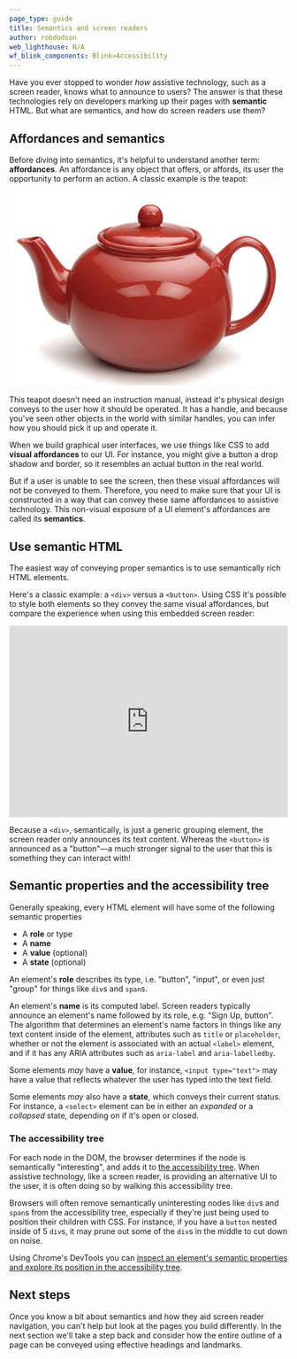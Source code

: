```yaml
---
page_type: guide
title: Semantics and screen readers
author: robdodson
web_lighthouse: N/A
wf_blink_components: Blink>Accessibility
---
```


Have you ever stopped to wonder _how_ assistive technology, such as a screen
reader, knows what to announce to users? The answer is that these technologies
rely on developers marking up their pages with **semantic** HTML. But what are
semantics, and how do screen readers use them?

## Affordances and semantics

Before diving into semantics, it's helpful to understand another term:
**affordances**. An affordance is any object that offers, or affords, its user
the opportunity to perform an action. A classic example is the teapot:

![A red teapot](./teapot.png)

This teapot doesn't need an instruction manual, instead it's physical design
conveys to the user how it should be operated. It has a handle, and because
you've seen other objects in the world with similar handles, you can infer how
you should pick it up and operate it.

When we build graphical user interfaces, we use things like CSS to add **visual
affordances** to our UI. For instance, you might give a button a drop shadow and
border, so it resembles an actual button in the real world.

But if a user is unable to see the screen, then these visual affordances will
not be conveyed to them. Therefore, you need to make sure that your UI is
constructed in a way that can convey these same affordances to assistive
technology. This non-visual exposure of a UI element's affordances are called
its **semantics**.

## Use semantic HTML

The easiest way of conveying proper semantics is to use semantically rich HTML
elements.

Here's a classic example: a `<div>` versus a `<button>`. Using CSS it's possible
to style both elements so they convey the same visual affordances, but compare
the experience when using this embedded screen reader:

<div class="glitch-embed-wrap" style="height: 346px; width: 100%;">
  <iframe
    src="https://glitch.com/embed/#!/embed/div-vs-button?path=example.html&previewSize=100&attributionHidden=true"
    alt="div-vs-button on Glitch"
    style="height: 100%; width: 100%; border: 0;">
  </iframe>
</div>

Because a `<div>`, semantically, is just a generic grouping element, the screen
reader only announces its text content. Whereas the `<button>` is announced as a
"button"—a much stronger signal to the user that this is something they can
interact with!

## Semantic properties and the accessibility tree

Generally speaking, every HTML element will have some of the following semantic
properties

- A **role** or type
- A **name**
- A **value** (optional)
- A **state** (optional)

An element's **role** describes its type, i.e. "button", "input", or even just
"group" for things like `div`s and `span`s.

An element's **name** is its computed label. Screen readers typically announce
an element's name followed by its role, e.g. "Sign Up, button". The algorithm
that determines an element's name factors in things like any text content inside
of the element, attributes such as `title` or `placeholder`, whether or not the
element is associated with an actual `<label>` element,
and if it has any ARIA attributes such as `aria-label` and `aria-labelledby`.

Some elements _may_ have a **value**, for instance, `<input type="text">` may have
a value that reflects whatever the user has typed into the text field.

Some elements _may_ also have a **state**, which conveys their current status. For
instance, a `<select>` element can be in either an _expanded_ or a _collapsed_
state, depending on if it's open or closed.

### The accessibility tree

For each node in the DOM, the browser determines if the
node is semantically "interesting", and adds it to [the accessibility
tree](https://developers.google.com/web/fundamentals/accessibility/semantics-builtin/the-accessibility-tree).
When assistive technology, like a screen reader, is providing an alternative UI
to the user, it is often doing so by walking this accessibility tree.

<div class="aside note">
Browsers will often remove semantically uninteresting nodes like
<code>div</code>s and <code>span</code>s from the accessibility tree,
especially if they're just being used to position their children with CSS. For
instance, if you have a <code>button</code> nested inside of 5
<code>div</code>s, it may prune out some of the <code>div</code>s in the middle
to cut down on noise.
</div>

Using Chrome's DevTools you can [inspect an element's semantic properties and
explore its position in the accessibility tree](https://developers.google.com/web/tools/chrome-devtools/accessibility/reference#pane).

## Next steps

Once you know a bit about semantics and how they aid screen reader navigation,
you can't help but look at the pages you build differently. In the next section
we'll take a step back and consider how the entire outline of a page can be
conveyed using effective headings and landmarks.

